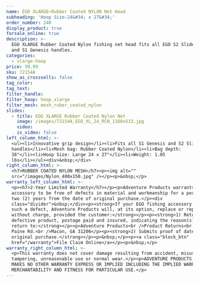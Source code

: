 ```yaml
---
name: EGO XLARGE—Rubber Coated NYLON Net Head
subheading: 'Hoop Size—24&#34; x 27&#34;'
order_number: 240
display_product: true
forsale_online: true
description: >-
  EGO XLARGE Rubber Coated Nylon fishing net head fits all EGO S2 Slider handles
  and S1 Genesis handles.
categories:
  - xlarge-hoop
price: 59.99
sku: 72154A
show_as_crosssells: false
tag_color:
tag_text:
filter_handle:
filter_hoop: hoop_xlarge
filter_mesh: mesh_ruber_coated_nylon
slides:
  - title: EGO XLARGE Rubber Coated Nylon Net
    image: /images/72154A_EGO_XL_24_RCN_1160x533.jpg
    video:
    is_video: false
left_column_html: >-
  <ul><li>Innovative grip design</li><li>Fits all S1 Genesis and S2 Slider
  handles</li><li>Mesh bag: Rubber Coated Nylon</li><li>Bag depth:
  38"</li><li>Hoop Size: Large 24 x 27"</li><li>Weight: 1.05
  lbs</li></ul><div>&nbsp;</div>
right_column_html: >-
  <h7>RUBBER COATED NYLON MESH</h7><p><img alt=""
  src="/images/Nylon_400x150.jpg" /></p><p>&nbsp;</p>
warranty_left_column_html: >-
  <p><h7>2-Year Limited Warranty</h7></p><p>Adventure Products warrants your EGO
  accessory to be free of defects in material and workmanship for a period of
  two (2) years from the date of original purchase.</p><div
  class="divider">&nbsp;</div><p><strong>If your EGO fishing accessory exhibits
  such a defect, Adventure Products will, at its option, replace or repair it
  without charge, provided the customer:</strong></p><p><strong>1) Returns the
  defective product, postage paid and insured, indicating the reason(s) for the
  return to:</strong></p><p>Adventure Products<br />Product Returns<br />889 Guy
  Paine Rd.<br />Macon, GA 31206</p><p><strong>2) Submits proof of date of
  original purchase.</strong></p><p>&nbsp;</p><p><a class="block_btn"
  href="/warranty">File Claim Online</a></p><p>&nbsp;</p>
warranty_right_column_html: >-
  <p>This warranty does not cover damage resulting from accident, misuse, abuse,
  tampering, unreasonable use or normal wear.</p><p>ADVENTURE PRODUCTS, INC.
  MAKES NO OTHER WARRANTY EXPRESS OR IMPLIED INCLUDING THE IMPLIED WARRANTIES OF
  MERCHANTABILITY AND FITNESS FOR PARTICULAR USE.</p>
---
```

